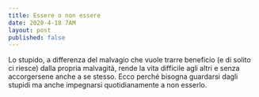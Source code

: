 ```yaml
---
title: Essere o non essere
date: 2020-4-18 7AM
layout: post
published: false
---
```

Lo stupido, a differenza del malvagio che vuole trarre beneficio (e di solito ci riesce) dalla propria malvagità, rende la vita difficile agli altri e senza accorgersene anche a se stesso. Ecco perché bisogna guardarsi dagli stupidi ma anche impegnarsi quotidianamente a non esserlo.
